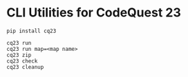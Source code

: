 # CLI Utilities for CodeQuest 23

```shell
pip install cq23
```

```shell
cq23 run
cq23 run map=<map name>
cq23 zip
cq23 check
cq23 cleanup
```
